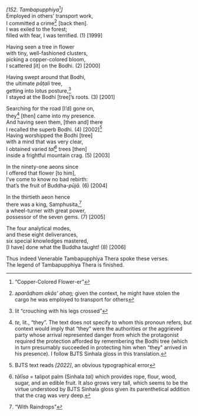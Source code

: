 *\[152. Tambapupphiya*[^1]*\]*  
Employed in others’ transport work,  
I committed a crime[^2] \[back then\].  
I was exiled to the forest;  
filled with fear, I was terrified. (1) \[1999\]

Having seen a tree in flower  
with tiny, well-fashioned clusters,  
picking a copper-colored bloom,  
I scattered \[it\] on the Bodhi. (2) \[2000\]

Having swept around that Bodhi,  
the ultimate *pāṭali* tree,  
getting into lotus posture,[^3]  
I stayed at the Bodhi \[tree\]’s roots. (3) \[2001\]

Searching for the road \[I’d\] gone on,  
they[^4] \[then\] came into my presence.  
And having seen them, \[then and\] there  
I recalled the superb Bodhi. (4) \[2002\][^5]  
Having worshipped the Bodhi \[tree\]  
with a mind that was very clear,  
I obtained varied *tal*[^6] trees \[then\]  
inside a frightful mountain crag. (5) \[2003\]

In the ninety-one aeons since  
I offered that flower \[to him\],  
I’ve come to know no bad rebirth:  
that’s the fruit of Buddha-*pūjā.* (6) \[2004\]

In the thirtieth aeon hence  
there was a king, Samphusita,[^7]  
a wheel-turner with great power,  
possessor of the seven gems. (7) \[2005\]

The four analytical modes,  
and these eight deliverances,  
six special knowledges mastered,  
\[I have\] done what the Buddha taught! (8) \[2006\]

Thus indeed Venerable Tambapupphiya Thera spoke these verses.  
The legend of Tambapupphiya Thera is finished.

[^1]: “Copper-Colored Flower-er”

[^2]: a*parādham akās’ ahaŋ;* given the context, he might have stolen
    the cargo he was employed to transport for others

[^3]: lit “crouching with his legs crossed”

[^4]: *te,* lit., “they”. The text does not specify to whom this pronoun
    refers, but context would imply that “they” were the authorities or
    the aggrieved party whose arrival represented danger from which the
    protagonist required the protection afforded by remembering the
    Bodhi tree (which in turn presumably succeeded in protecting him
    when “they" arrived in his presence). I follow BJTS Sinhala gloss in
    this translation.

[^5]: BJTS text reads *\[2022\]*, an obvious typographical error

[^6]: *tālīsa* = talipot palm (Sinhala *tal)* which provides rope,
    flour, wood, sugar, and an edible fruit. It also grows very tall,
    which seems to be the virtue understood by BJTS Sinhala gloss given
    its parenthetical addition that the crag was very deep.

[^7]: “With Raindrops”
